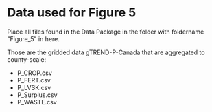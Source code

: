 # Data used for Figure 5

Place all files found in the Data Package in the folder with foldername "Figure_5" in here.

Those are the gridded data gTREND-P-Canada that are aggregated to county-scale:
* P_CROP.csv
* P_FERT.csv
* P_LVSK.csv
* P_Surplus.csv
* P_WASTE.csv
